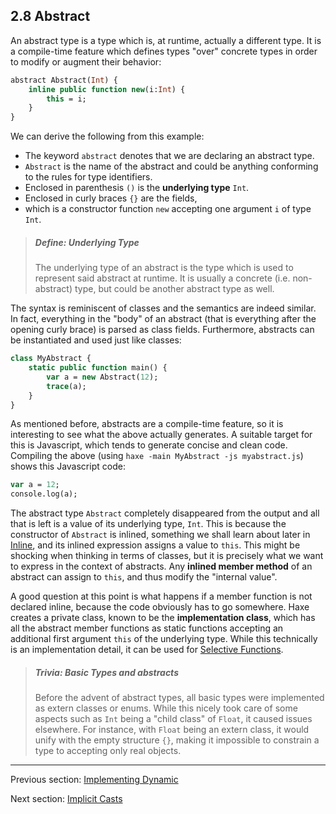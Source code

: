 ## 2.8 Abstract

An abstract type is a type which is, at runtime, actually a different type. It is a compile-time feature which defines types "over" concrete types in order to modify or augment their behavior:

```haxe
abstract Abstract(Int) {
	inline public function new(i:Int) {
		this = i;
	}
}
```
We can derive the following from this example:



* The keyword `abstract` denotes that we are declaring an abstract type.
* `Abstract` is the name of the abstract and could be anything conforming to the rules for type identifiers.
* Enclosed in parenthesis `()` is the **underlying type** `Int`.
* Enclosed in curly braces `{}` are the fields,
* which is a constructor function `new` accepting one argument `i` of type `Int`.



> ##### Define: Underlying Type
>
> The underlying type of an abstract is the type which is used to represent said abstract at runtime. It is usually a concrete (i.e. non-abstract) type, but could be another abstract type as well.


The syntax is reminiscent of classes and the semantics are indeed similar. In fact, everything in the "body" of an abstract (that is everything after the opening curly brace) is parsed as class fields. Furthermore, abstracts can be instantiated and used just like classes:

```haxe
class MyAbstract {
	static public function main() {
		var a = new Abstract(12);
		trace(a);
	}
}
```
As mentioned before, abstracts are a compile-time feature, so it is interesting to see what the above actually generates. A suitable target for this is Javascript, which tends to generate concise and clean code. Compiling the above (using `haxe -main MyAbstract -js myabstract.js`) shows this Javascript code:

```haxe
var a = 12;
console.log(a);
```
The abstract type `Abstract` completely disappeared from the output and all that is left is a value of its underlying type, `Int`. This is because the constructor of `Abstract` is inlined, something we shall learn about later in [Inline](4.4.2-Inline.md), and its inlined expression assigns a value to `this`. This might be shocking when thinking in terms of classes, but it is precisely what we want to express in the context of abstracts. Any **inlined member method** of an abstract can assign to `this`, and thus modify the "internal value".

A good question at this point is what happens if a member function is not declared inline, because the code obviously has to go somewhere. Haxe creates a private class, known to be the **implementation class**, which has all the abstract member functions as static functions accepting an additional first argument `this` of the underlying type. While this technically is an implementation detail, it can be used for [Selective Functions](2.8.4-Selective_Functions.md).

> ##### Trivia: Basic Types and abstracts
>
> Before the advent of abstract types, all basic types were implemented as extern classes or enums. While this nicely took care of some aspects such as `Int` being a "child class" of `Float`, it caused issues elsewhere. For instance, with `Float` being an extern class, it would unify with the empty structure `{}`, making it impossible to constrain a type to accepting only real objects.

---

Previous section: [Implementing Dynamic](2.7.2-Implementing_Dynamic.md)

Next section: [Implicit Casts](2.8.1-Implicit_Casts.md)